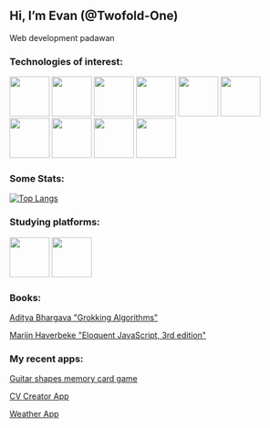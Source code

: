 ## Hi, I’m Evan (**@Twofold-One**) ##

<p>Web development padawan</p>

### Technologies of interest: ###

<p>
<img src="https://cdn.jsdelivr.net/gh/devicons/devicon/icons/html5/html5-original.svg" width="70" height="70">
<img src="https://cdn.jsdelivr.net/gh/devicons/devicon/icons/css3/css3-original.svg" width="70" height="70">
<img src="https://cdn.jsdelivr.net/gh/devicons/devicon/icons/sass/sass-original.svg" width="70" height="70">
<img src="https://cdn.jsdelivr.net/gh/devicons/devicon/icons/javascript/javascript-original.svg" width="70" height="70">
<img src="https://cdn.jsdelivr.net/gh/devicons/devicon/icons/typescript/typescript-original.svg" width="70" height="70">
<img src="https://cdn.jsdelivr.net/gh/devicons/devicon/icons/react/react-original.svg" width="70" height="70">
<img src="https://cdn.jsdelivr.net/gh/devicons/devicon/icons/materialui/materialui-original.svg" width="70" height="70">
<img src="https://cdn.jsdelivr.net/gh/devicons/devicon/icons/nodejs/nodejs-original-wordmark.svg" width="70" height="70">
<img src="https://cdn.jsdelivr.net/gh/devicons/devicon/icons/denojs/denojs-original.svg" width="70" height="70">
<img src="https://grammy.dev/Y.png" width="70" height="70">
 </p>
 


### Some Stats: ###
[![Top Langs](https://github-readme-stats.vercel.app/api/top-langs/?username=Twofold-One&layout=compact)](https://github.com/Twofold-One?tab=repositories)

### Studying platforms: ###

<p>
<a href="https://www.theodinproject.com/dashboard"><img src="https://www.theodinproject.com/assets/odin-logo-bd86cf893a3de1f1daceabc1377f58669776616a91ab70c601fd5c16a4686468.svg" width="70" height="70"></a>
<a href="https://exercism.org/profiles/Twofold-One"><img src="https://d24y9kuxp2d7l2.cloudfront.net/packs/media/images/icons/exercism-with-logo-black-12acde3b7d18cbeee57746528c4e85e4.svg" width="70" height="70"></a>
 </p>


### Books: ###

<a href="https://www.manning.com/books/grokking-algorithms">Aditya Bhargava "Grokking Algorithms"<a/>
 
<a href="https://eloquentjavascript.net/index.html">Marijn Haverbeke "Eloquent JavaScript, 3rd edition"</a>

### My recent apps: ###
 
 <a href="https://twofold-one.github.io/memory-card/">Guitar shapes memory card game<a/>
 
 <a href="https://twofold-one.github.io/cv-application/">CV Creator App<a/>
  
 <a href="https://twofold-one.github.io/Weather-App/">Weather App<a/>
 
 
 
<!---
Twofold-One/Twofold-One is a ✨ special ✨ repository because its `README.md` (this file) appears on your GitHub profile.
You can click the Preview link to take a look at your changes.
--->

